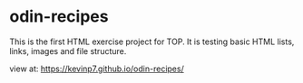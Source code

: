 # odin-recipes

This is the first HTML exercise project for TOP. It is testing basic HTML lists, links, images and file structure.

view at: https://kevinp7.github.io/odin-recipes/
